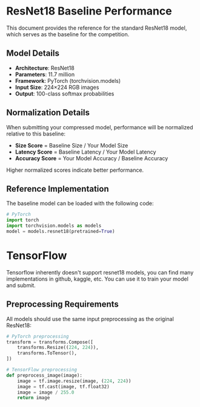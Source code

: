 # ResNet18 Baseline Performance

This document provides the reference for the standard ResNet18 model, which serves as the baseline for the competition.

## Model Details

- **Architecture**: ResNet18
- **Parameters**: 11.7 million
- **Framework**: PyTorch (torchvision.models)
- **Input Size**: 224×224 RGB images
- **Output**: 100-class softmax probabilities


## Normalization Details

When submitting your compressed model, performance will be normalized relative to this baseline:

- **Size Score** = Baseline Size / Your Model Size
- **Latency Score** = Baseline Latency / Your Model Latency
- **Accuracy Score** = Your Model Accuracy / Baseline Accuracy

Higher normalized scores indicate better performance.

## Reference Implementation

The baseline model can be loaded with the following code:

```python
# PyTorch
import torch
import torchvision.models as models
model = models.resnet18(pretrained=True)
```
# TensorFlow
Tensorflow inherently doesn't support resnet18 models, you can find many implementations in github, kaggle, etc. You can use it to train your model and submit.

## Preprocessing Requirements

All models should use the same input preprocessing as the original ResNet18:

```python
# PyTorch preprocessing
transform = transforms.Compose([
    transforms.Resize((224, 224)),
    transforms.ToTensor(),
])

# TensorFlow preprocessing
def preprocess_image(image):
    image = tf.image.resize(image, (224, 224))
    image = tf.cast(image, tf.float32)
    image = image / 255.0
    return image
``` 